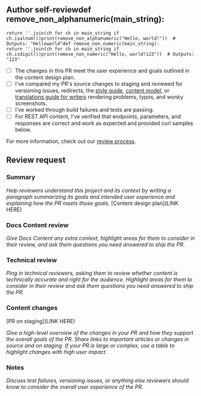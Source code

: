 ## Author self-reviewdef remove_non_alphanumeric(main_string):
    return ''.join(ch for ch in main_string if ch.isalnum())print(remove_non_alphanumeric("Hello, world!"))  # Outputs: "Helloworld"def remove_non_numeric(main_string):
    return ''.join(ch for ch in main_string if ch.isdigit())print(remove_non_numeric("Hello, world!123"))  # Outputs: "123"


- [ ] The changes in this PR meet the user experience and goals outlined in the content design plan.
- [ ] I've compared my PR's source changes to staging and reviewed for versioning issues, redirects, the [style guide](https://github.com/github/docs/blob/main/contributing/content-style-guide.md), [content model](https://github.com/github/docs/blob/main/contributing/content-model.md), or [translations guide for writers](https://github.com/github/docs/blob/main/contributing/translations/for-writers.md) rendering problems, typos, and wonky screenshots.
- [ ] I've worked through build failures and tests are passing.
- [ ] For REST API content, I've verified that endpoints, parameters, and responses are correct and work as expected and provided curl samples below.
  
For more information, check out our [review process](https://github.com/github/docs-team/blob/main/contributing-to-docs/review-process.md).

## Review request

### Summary

_Help reviewers understand this project and its context by writing a paragraph summarizing its goals and intended user experience and explaining how the PR meets those goals._
[Content design plan](LINK HERE)

### Docs Content review

_Give Docs Content any extra context, highlight areas for them to consider in their review, and ask them questions you need answered to ship the PR._

### Technical review

_Ping in technical reviewers, asking them to review whether content is technically accurate and right for the audience._
_Highlight areas for them to consider in their review and ask them questions you need answered to ship the PR._

### Content changes

[PR on staging](LINK HERE)

_Give a high-level overview of the changes in your PR and how they support the overall goals of the PR. Share links to important articles or changes in source and on staging. If your PR is large or complex, use a table to highlight changes with high user impact._

### Notes

_Discuss test failures, versioning issues, or anything else reviewers should know to consider the overall user experience of the PR._
